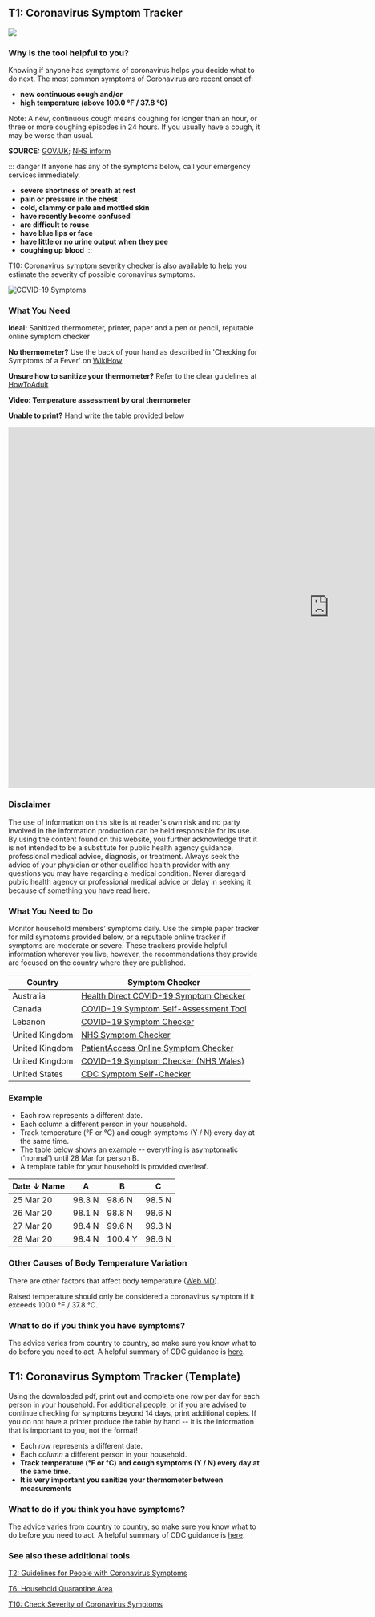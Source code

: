 ## T1: Coronavirus Symptom Tracker

<a href="/T1-Coronavirus_Symptom_Tracker_v5.pdf" target="_blank">
    <img class="downloadtools" src="/download-tools.png" />
</a>

### Why is the tool helpful to you?

Knowing if anyone has symptoms of coronavirus helps you decide what to do next. The most common symptoms of Coronavirus are recent onset of:

- **new continuous cough and/or**
- **high temperature (above 100.0 °F / 37.8 °C)**

Note: A new, continuous cough means coughing for longer than an hour, or three or more coughing episodes in 24 hours. If you usually have a cough, it may be worse than usual.

**SOURCE:** [GOV.UK](https://www.gov.uk/government/publications/guidance-on-shielding-and-protecting-extremely-vulnerable-persons-from-covid-19/guidance-on-shielding-and-protecting-extremely-vulnerable-persons-from-covid-19); [NHS inform](https://www.nhsinform.scot/self-help-guides/self-help-guide-coronavirus-covid-19)

::: danger 
If anyone has any of the symptoms below, call your emergency services immediately.

* __severe shortness of breath at rest__
* __pain or pressure in the chest__
* __cold, clammy or pale and mottled skin__
* __have recently become confused__
* __are difficult to rouse__
* __have blue lips or face__
* __have little or no urine output when they pee__
* __coughing up blood__
:::

[T10: Coronavirus symptom severity checker](f2-living-in-a-household-with-someone-with-coronavirus-symptoms.html#t10-check-severity-of-coronavirus-symptoms) is also available to help you estimate the severity of possible coronavirus symptoms.

![COVID-19 Symptoms](https://www.cebm.net/wp-content/uploads/2020/03/MAIN-fig_image_LATEST_resized.png)

### What You Need

**Ideal:** Sanitized thermometer, printer, paper and a pen or pencil, reputable online symptom checker

**No thermometer?** Use the back of your hand as described in 'Checking for Symptoms of a Fever' on [WikiHow](https://www.wikihow.com/Check-a-Fever-Without-a-Thermometer)

**Unsure how to sanitize your thermometer?** Refer to the clear guidelines at [HowToAdult](https://howtoadult.com/way-clean-thermometer-40663.html)

**Video: Temperature assessment by oral thermometer**

**Unable to print?** Hand write the table provided below

<div class="video-responsive">
  <iframe width="1280" height="720" src="https://www.youtube.com/embed/AVHR485DHmA" frameborder="0" allow="accelerometer; autoplay; encrypted-media; gyroscope; picture-in-picture" allowfullscreen></iframe>
</div>

### Disclaimer

The use of information on this site is at reader\'s own risk and no party involved in the information production can be held responsible for its use. By using the content found on this website, you further acknowledge that it is not intended to be a substitute for public health agency guidance, professional medical advice, diagnosis, or treatment. Always seek the advice of your physician or other qualified health provider with any questions you may have regarding a medical condition. Never disregard public health agency or professional medical advice or delay in seeking it because of something you have read here. 

### What You Need to Do

Monitor household members' symptoms daily. Use the simple paper tracker for mild symptoms provided below, or a reputable online tracker if symptoms are moderate or severe. These trackers provide helpful information wherever you live, however, the recommendations they provide are focused on the country where they are published.

| Country        | Symptom Checker                                                                                                         |
| -------------- | ----------------------------------------------------------------------------------------------------------------------- |
| Australia      | [Health Direct COVID-19 Symptom Checker](https://www.healthdirect.gov.au/symptom-checker/tool/basic-details)            |
| Canada         | [COVID-19 Symptom Self-Assessment Tool](https://ca.thrive.health/covid19/en)                                            |
| Lebanon        | [COVID-19 Symptom Checker](https://trakmd.com/coronavirus)                                                              |
| United Kingdom | [NHS Symptom Checker](https://111.nhs.uk/covid-19)                                                                      |
| United Kingdom | [PatientAccess Online Symptom Checker](https://www.patientaccess.com/coronavirus)                                       |
| United Kingdom | [COVID-19 Symptom Checker (NHS Wales)](https://www.nhsdirect.wales.nhs.uk/SelfAssessments/symptomcheckers/COVID19.aspx) |
| United States  | [CDC Symptom Self-Checker](https://www.cdc.gov/coronavirus/2019-ncov/symptoms-testing/index.html)                       |

### Example

- Each row represents a different date. 
- Each column a different person in your household. 
- Track temperature (°F or °C) and cough symptoms (Y / N) every day at the same time. 
- The table below shows an example -- everything is asymptomatic ('normal') until 28 Mar for person B. 
- A template table for your household is provided overleaf. 

| Date ↓ Name | A      | B       | C      |
| ----------- | ------ | ------- | ------ |
| 25 Mar 20   | 98.3 N | 98.6 N  | 98.5 N |
| 26 Mar 20   | 98.1 N | 98.8 N  | 98.6 N |
| 27 Mar 20   | 98.4 N | 99.6 N  | 99.3 N |
| 28 Mar 20   | 98.4 N | 100.4 Y | 98.6 N |

### Other Causes of Body Temperature Variation

There are other factors that affect body temperature ([Web MD](https://www.webmd.com/first-aid/qa/what-can-make-my-body-temperature-change)). 

Raised temperature should only be considered a coronavirus symptom if it exceeds 100.0 °F / 37.8 °C.

### What to do if you think you have symptoms?

The advice varies from country to country, so make sure you know what to do before you need to act. A helpful summary of CDC guidance is [here](https://edition.cnn.com/2020/03/25/health/coronavirus-symptoms-list-what-to-do-wellness/index.html).

## T1: Coronavirus Symptom Tracker (Template)

Using the downloaded pdf, print out and complete one row per day for each person in your household. For additional people, or if you are advised to continue checking for symptoms beyond 14 days, print additional copies. If you do not have a printer produce the table by hand -- it is the information that is important to you, not the format!

- Each *row* represents a different date.
- Each *column* a different person in your household.
- **Track temperature (°F or °C) and cough symptoms (Y / N) every day at the same time.** 
- **It is very important you sanitize your thermometer between measurements**

### What to do if you think you have symptoms?

The advice varies from country to country, so make sure you know what to do before you need to act. A helpful summary of CDC guidance is [here](https://edition.cnn.com/2020/03/25/health/coronavirus-symptoms-list-what-to-do-wellness/index.html).

### See also these additional tools.

[T2: Guidelines for People with Coronavirus Symptoms](f1-preparing-for-coronavirus-lock-down.html#t2-guidelines-for-people-with-coronavirus-symptoms)

[T6: Household Quarantine Area](f1-preparing-for-coronavirus-lock-down.html#t6-household-quarantine-area)

[T10: Check Severity of Coronavirus Symptoms](f2-living-in-a-household-with-someone-with-coronavirus-symptoms.html#t10-check-severity-of-coronavirus-symptoms)
